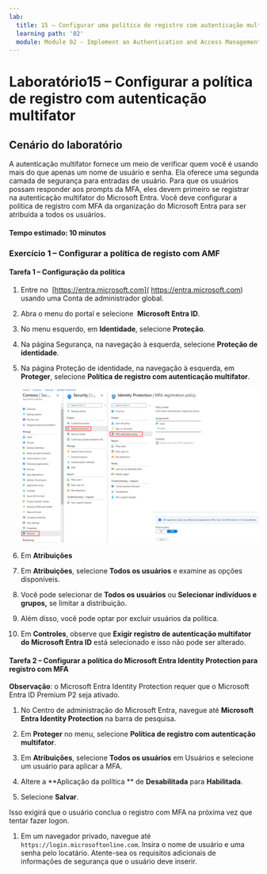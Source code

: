 ```yaml
---
lab:
  title: 15 – Configurar uma política de registro com autenticação multifator
  learning path: '02'
  module: Module 02 - Implement an Authentication and Access Management Solution
---
```


# Laboratório15 – Configurar a política de registro com autenticação multifator

## Cenário do laboratório

A autenticação multifator fornece um meio de verificar quem você é usando mais do que apenas um nome de usuário e senha. Ela oferece uma segunda camada de segurança para entradas de usuário. Para que os usuários possam responder aos prompts da MFA, eles devem primeiro se registrar na autenticação multifator do Microsoft Entra. Você deve configurar a política de registro com MFA da organização do Microsoft Entra para ser atribuída a todos os usuários.

#### Tempo estimado: 10 minutos

### Exercício 1 – Configurar a política de registo com AMF

#### Tarefa 1 – Configuração da política

1. Entre no  [https://entra.microsoft.com]( https://entra.microsoft.com) usando uma Conta de administrador global.

2. Abra o menu do portal e selecione  **Microsoft Entra ID**.

3. No menu esquerdo, em **Identidade**, selecione **Proteção**.

4. Na página Segurança, na navegação à esquerda, selecione **Proteção de identidade**.

5. Na página Proteção de identidade, na navegação à esquerda, em **Proteger**, selecione **Política de registro com autenticação multifator**.

    ![Imagem da tela exibindo a página da política de registro de MFA com o caminho de navegação realçado](./media/lp2-mod4-browse-to-mfa-registration-policy.png)

6. Em **Atribuições**

7. Em **Atribuições**, selecione **Todos os usuários** e examine as opções disponíveis.

8. Você pode selecionar de **Todos os usuários** ou **Selecionar indivíduos e grupos,** se limitar a distribuição.

9. Além disso, você pode optar por excluir usuários da política.

10. Em **Controles**, observe que **Exigir registro de autenticação multifator do Microsoft Entra ID** está selecionado e isso não pode ser alterado.


#### Tarefa 2 – Configurar a política do Microsoft Entra Identity Protection para registro com MFA

**Observação**: o Microsoft Entra Identity Protection requer que o Microsoft Entra ID Premium P2 seja ativado. 

1. No Centro de administração do Microsoft Entra, navegue até **Microsoft Entra Identity Protection** na barra de pesquisa.

1. Em **Proteger** no menu, selecione **Política de registro com autenticação multifator**.

1. Em **Atribuições**, selecione **Todos os usuários** em Usuários e selecione um usuário para aplicar a MFA.

1. Altere a **Aplicação da política ** de **Desabilitada** para **Habilitada**.

1. Selecione **Salvar**.

Isso exigirá que o usuário conclua o registro com MFA na próxima vez que tentar fazer logon.

1. Em um navegador privado, navegue até `https://login.microsoftonline.com`. Insira o nome de usuário e uma senha pelo locatário.  Atente-sea os requisitos adicionais de informações de segurança que o usuário deve inserir.
